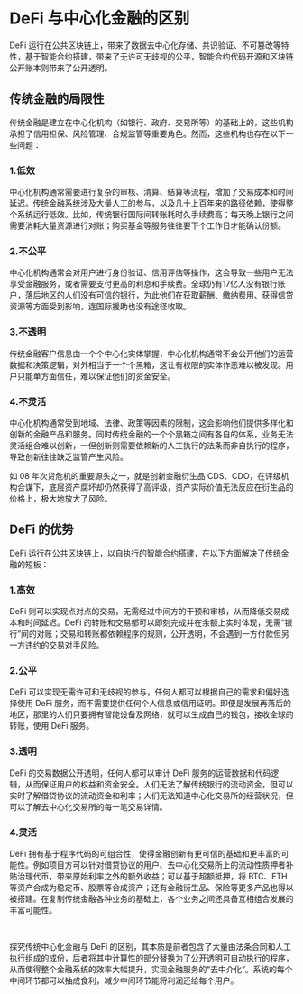 # DeFi 与中心化金融的区别

DeFi 运行在公共区块链上，带来了数据去中心化存储、共识验证、不可篡改等特性，基于智能合约搭建，带来了无许可无歧视的公平，智能合约代码开源和区块链公开账本则带来了公开透明。

## 传统金融的局限性

传统金融是建立在中心化机构（如银行、政府、交易所等）的基础上的，这些机构承担了信用担保、风险管理、合规监管等重要角色。然而，这些机构也存在以下一些问题：

### 1.低效
中心化机构通常需要进行复杂的审核、清算、结算等流程，增加了交易成本和时间延迟。传统金融系统涉及大量人工的参与，以及几十上百年来的路径依赖，使得整个系统运行低效。比如，传统银行国际间转账耗时久手续费高；每天晚上银行之间需要消耗大量资源进行对账；购买基金等服务往往要下个工作日才能确认份额。

### 2.不公平
中心化机构通常会对用户进行身份验证、信用评估等操作，这会导致一些用户无法享受金融服务，或者需要支付更高的利息和手续费。全球仍有17亿人没有银行账户，落后地区的人们没有可信的银行，为此他们在获取薪酬、缴纳费用、获得信贷资源等方面受到影响，连国际援助也没有途径收取。

### 3.不透明
传统金融客户信息由一个个中心化实体掌握，中心化机构通常不会公开他们的运营数据和决策逻辑，对外相当于一个个黑箱，这让有权限的实体作恶难以被发现。用户只能单方面信任，难以保证他们的资金安全。

### 4.不灵活
中心化机构通常受到地域、法律、政策等因素的限制，这会影响他们提供多样化和创新的金融产品和服务。同时传统金融的一个个黑箱之间有各自的体系，业务无法灵活组合难以创新，一但创新则需要依赖新的人工执行的法条而非自执行的程序，导致创新往往缺乏监管产生风险。

如 08 年次贷危机的重要源头之一，就是创新金融衍生品 CDS、CDO，在评级机构合谋下，底层资产腐坏却仍然获得了高评级，资产实际价值无法反应在衍生品的价格上，极大地放大了风险。

## DeFi 的优势
DeFi 运行在公共区块链上，以自执行的智能合约搭建，在以下方面解决了传统金融的短板：

### 1.高效
DeFi 则可以实现点对点的交易，无需经过中间方的干预和审核，从而降低交易成本和时间延迟。DeFi 的转账和交易都可以即刻完成并在余额上实时体现，无需“银行”间的对账；交易和转账都依赖程序的规则，公开透明，不会遇到一方付款但另一方违约的交易对手风险。

### 2.公平
DeFi 可以实现无需许可和无歧视的参与，任何人都可以根据自己的需求和偏好选择使用 DeFi 服务，而不需要提供任何个人信息或信用证明。即便是发展再落后的地区，那里的人们只要拥有智能设备及网络，就可以生成自己的钱包，接收全球的转账，使用 DeFi 服务。

### 3.透明
DeFi 的交易数据公开透明，任何人都可以审计 DeFi 服务的运营数据和代码逻辑，从而保证用户的权益和资金安全。人们无法了解传统银行的流动资金，但可以实时了解借贷协议的流动资金和利率；人们无法知道中心化交易所的经营状况，但可以了解去中心化交易所的每一笔交易详情。

### 4.灵活
DeFi 拥有基于程序代码的可组合性，使得金融创新有更可信的基础和更丰富的可能性。例如项目方可以针对借贷协议的用户、去中心化交易所上的流动性质押者补贴治理代币，带来原始利率之外的额外收益；可以基于超额抵押，将 BTC、ETH 等资产合成为稳定币、股票等合成资产；还有金融衍生品、保险等更多产品也得以被搭建。在复制传统金融各种业务的基础上，各个业务之间还具备互相组合发展的丰富可能性。

&nbsp;

探究传统中心化金融与 DeFi 的区别，其本质是前者包含了大量由法条合同和人工执行组成的成份，后者将其中计算性的部分替换为了公开透明可自动执行的程序，从而使得整个金融系统的效率大幅提升，实现金融服务的“去中介化”。系统的每个中间环节都可以抽成食利，减少中间环节能将利润还给每个用户。